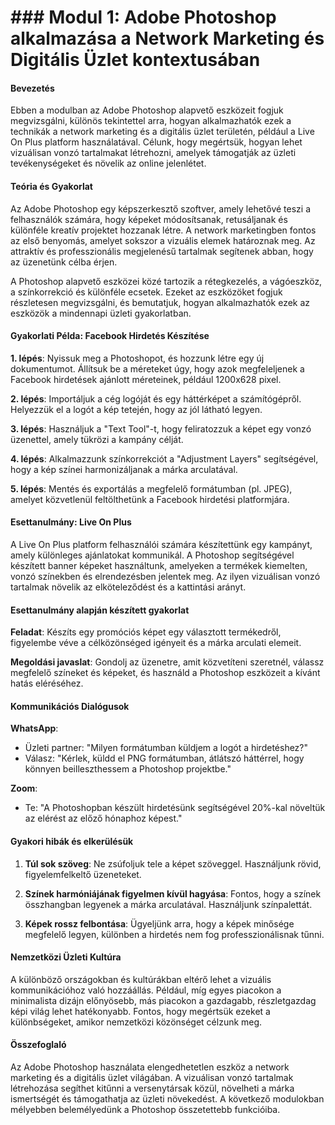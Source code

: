 # ### Modul 1: Adobe Photoshop alkalmazása a Network Marketing és Digitális Üzlet kontextusában

#### Bevezetés

Ebben a modulban az Adobe Photoshop alapvető eszközeit fogjuk megvizsgálni, különös tekintettel arra, hogyan alkalmazhatók ezek a technikák a network marketing és a digitális üzlet területén, például a Live On Plus platform használatával. Célunk, hogy megértsük, hogyan lehet vizuálisan vonzó tartalmakat létrehozni, amelyek támogatják az üzleti tevékenységeket és növelik az online jelenlétet.

#### Teória és Gyakorlat

Az Adobe Photoshop egy képszerkesztő szoftver, amely lehetővé teszi a felhasználók számára, hogy képeket módosítsanak, retusáljanak és különféle kreatív projektet hozzanak létre. A network marketingben fontos az első benyomás, amelyet sokszor a vizuális elemek határoznak meg. Az attraktív és professzionális megjelenésű tartalmak segítenek abban, hogy az üzenetünk célba érjen.

A Photoshop alapvető eszközei közé tartozik a rétegkezelés, a vágóeszköz, a színkorrekció és különféle ecsetek. Ezeket az eszközöket fogjuk részletesen megvizsgálni, és bemutatjuk, hogyan alkalmazhatók ezek az eszközök a mindennapi üzleti gyakorlatban.

#### Gyakorlati Példa: Facebook Hirdetés Készítése

**1. lépés**: Nyissuk meg a Photoshopot, és hozzunk létre egy új dokumentumot. Állítsuk be a méreteket úgy, hogy azok megfeleljenek a Facebook hirdetések ajánlott méreteinek, például 1200x628 pixel.

**2. lépés**: Importáljuk a cég logóját és egy háttérképet a számítógépről. Helyezzük el a logót a kép tetején, hogy az jól látható legyen.

**3. lépés**: Használjuk a "Text Tool"-t, hogy feliratozzuk a képet egy vonzó üzenettel, amely tükrözi a kampány célját.

**4. lépés**: Alkalmazzunk színkorrekciót a "Adjustment Layers" segítségével, hogy a kép színei harmonizáljanak a márka arculatával.

**5. lépés**: Mentés és exportálás a megfelelő formátumban (pl. JPEG), amelyet közvetlenül feltölthetünk a Facebook hirdetési platformjára.

#### Esettanulmány: Live On Plus

A Live On Plus platform felhasználói számára készítettünk egy kampányt, amely különleges ajánlatokat kommunikál. A Photoshop segítségével készített banner képeket használtunk, amelyeken a termékek kiemelten, vonzó színekben és elrendezésben jelentek meg. Az ilyen vizuálisan vonzó tartalmak növelik az elköteleződést és a kattintási arányt.

#### Esettanulmány alapján készített gyakorlat

**Feladat**: Készíts egy promóciós képet egy választott termékedről, figyelembe véve a célközönséged igényeit és a márka arculati elemeit.

**Megoldási javaslat**: Gondolj az üzenetre, amit közvetíteni szeretnél, válassz megfelelő színeket és képeket, és használd a Photoshop eszközeit a kívánt hatás eléréséhez.

#### Kommunikációs Dialógusok

**WhatsApp**: 
- Üzleti partner: "Milyen formátumban küldjem a logót a hirdetéshez?"
- Válasz: "Kérlek, küldd el PNG formátumban, átlátszó háttérrel, hogy könnyen beilleszthessem a Photoshop projektbe."

**Zoom**:
- Te: "A Photoshopban készült hirdetésünk segítségével 20%-kal növeltük az elérést az előző hónaphoz képest."

#### Gyakori hibák és elkerülésük

1. **Túl sok szöveg**: Ne zsúfoljuk tele a képet szöveggel. Használjunk rövid, figyelemfelkeltő üzeneteket.
   
2. **Színek harmóniájának figyelmen kívül hagyása**: Fontos, hogy a színek összhangban legyenek a márka arculatával. Használjunk színpalettát.

3. **Képek rossz felbontása**: Ügyeljünk arra, hogy a képek minősége megfelelő legyen, különben a hirdetés nem fog professzionálisnak tűnni.

#### Nemzetközi Üzleti Kultúra

A különböző országokban és kultúrákban eltérő lehet a vizuális kommunikációhoz való hozzáállás. Például, míg egyes piacokon a minimalista dizájn előnyösebb, más piacokon a gazdagabb, részletgazdag képi világ lehet hatékonyabb. Fontos, hogy megértsük ezeket a különbségeket, amikor nemzetközi közönséget célzunk meg.

#### Összefoglaló

Az Adobe Photoshop használata elengedhetetlen eszköz a network marketing és a digitális üzlet világában. A vizuálisan vonzó tartalmak létrehozása segíthet kitűnni a versenytársak közül, növelheti a márka ismertségét és támogathatja az üzleti növekedést. A következő modulokban mélyebben belemélyedünk a Photoshop összetettebb funkcióiba.